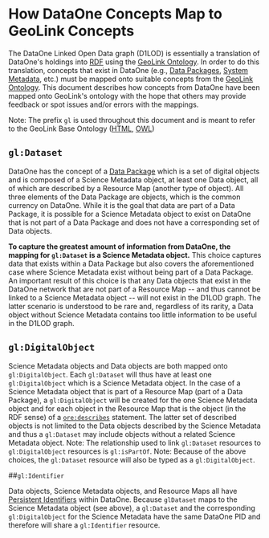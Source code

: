 # How DataOne Concepts Map to GeoLink Concepts

The DataOne Linked Open Data graph (D1LOD) is essentially a translation of DataOne's holdings into [RDF](http://www.w3.org/RDF/) using the [GeoLink Ontology](http://schema.geolink.org/).
In order to do this translation, concepts that exist in DataOne (e.g., [Data Packages](https://releases.dataone.org/online/api-documentation-v1.2.0/design/DataPackage.html), [System Metadata](https://releases.dataone.org/online/api-documentation-v1.2.0/design/SystemMetadata.html), etc.) must be mapped onto suitable concepts from the [GeoLink Ontology](http://schema.geolink.org/).
This document describes how concepts from DataOne have been mapped onto GeoLink's ontology with the hope that others may provide feedback or spot issues and/or errors with the mappings.

Note: The prefix `gl` is used throughout this document and is meant to refer to the GeoLink Base Ontology ([HTML](http://www.essepuntato.it/lode/http://schema.geolink.org/dev/view.owl), [OWL](http://schema.geolink.org/dev/view.owl))

## `gl:Dataset`

DataOne has the concept of a [Data Package](https://releases.dataone.org/online/api-documentation-v1.2.0/design/DataPackage.html) which is a set of digital objects and is composed of a Science Metadata object, at least one Data object, all of which are described by a Resource Map (another type of object).
All three elements of the Data Package are objects, which is the common currency on DataOne.
While it is the goal that data are part of a Data Package, it is possible for a Science Metadata object to exist on DataOne that is not part of a Data Package and does not have a corresponding set of Data objects.

**To capture the greatest amount of information from DataOne, the mapping for `gl:Dataset` is a Science Metadata object.**
This choice captures data that exists within a Data Package but also covers the aforementioned case where Science Metadata exist without being part of a Data Package.
An important result of this choice is that any Data objects that exist in the DataOne network that are not part of a Resource Map -- and thus cannot be linked to a Science Metadata object -- will not exist in the D1LOD graph.
The latter scenario is understood to be rare and, regardless of its rarity, a Data object without Science Metadata contains too little information to be useful in the D1LOD graph.

## `gl:DigitalObject`

Science Metadata objects and Data objects are both mapped onto `gl:DigitalObject`.
Each `gl:Dataset` will thus have at least one `gl:DigitalObject` which is a Science Metadata object.
In the case of a Science Metadata object that is part of a Resource Map (part of a Data Package), a `gl:DigitalObject` will be created for the one Science Metadata object and for each object in the Resource Map that is the object (in the RDF sense) of a [`ore:describes`](http://www.openarchives.org/ore/1.0/vocabulary#ore-describes) statement.
The latter set of described objects is not limited to the Data objects described by the Science Metadata and thus a `gl:Dataset` may include objects without a related Science Metadata object.
Note: The relationship used to link `gl:Dataset` resources to `gl:DigitalObject` resources is `gl:isPartOf`.
Note: Because of the above choices, the `gl:Dataset` resource will also be typed as a `gl:DigitalObject`.

##`gl:Identifier`

Data objects, Science Metadata objects, and Resource Maps all have [Persistent Identifiers](http://jenkins-1.dataone.org/jenkins/job/API%20Documentation%20-%20trunk/ws/api-documentation/build/html/design/PIDs.html) within DataOne.
Because `glDataset` maps to the Science Metadata object (see above), a `gl:Dataset` and the corresponding `gl:DigitalObject` for the Science Metadata have the same DataOne PID and therefore will share a `gl:Identifier` resource.
